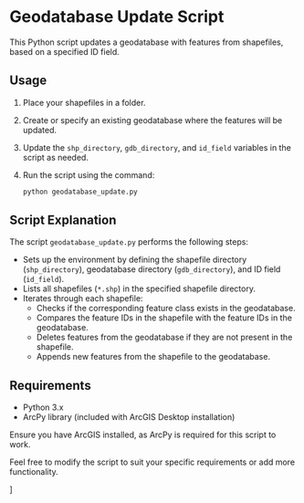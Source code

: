 # Geodatabase Update Script

This Python script updates a geodatabase with features from shapefiles, based on a specified ID field.

## Usage

1. Place your shapefiles in a folder.
2. Create or specify an existing geodatabase where the features will be updated.
3. Update the `shp_directory`, `gdb_directory`, and `id_field` variables in the script as needed.
4. Run the script using the command:

   ```python
   python geodatabase_update.py
   
## Script Explanation

The script `geodatabase_update.py` performs the following steps:

- Sets up the environment by defining the shapefile directory (`shp_directory`), geodatabase directory (`gdb_directory`), and ID field (`id_field`).
- Lists all shapefiles (`*.shp`) in the specified shapefile directory.
- Iterates through each shapefile:
  - Checks if the corresponding feature class exists in the geodatabase.
  - Compares the feature IDs in the shapefile with the feature IDs in the geodatabase.
  - Deletes features from the geodatabase if they are not present in the shapefile.
  - Appends new features from the shapefile to the geodatabase.

## Requirements

- Python 3.x
- ArcPy library (included with ArcGIS Desktop installation)

Ensure you have ArcGIS installed, as ArcPy is required for this script to work.

Feel free to modify the script to suit your specific requirements or add more functionality.

]